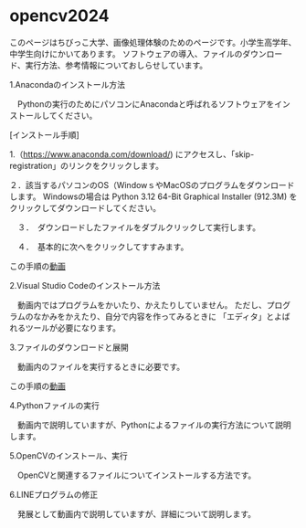 # opencv2024
このページはちびっこ大学、画像処理体験のためのページです。小学生高学年、中学生向けにかいてあります。
ソフトウェアの導入、ファイルのダウンロード、実行方法、参考情報についておしらせしています。

1.Anacondaのインストール方法

　Pythonの実行のためにパソコンにAnacondaと呼ばれるソフトウェアをインストールしてください。
 
 [インストール手順]
 
 1.（https://www.anaconda.com/download/) にアクセスし、「skip-registration」のリンクをクリックします。
 
 ２．該当するパソコンのOS（WindowｓやMacOSのプログラムをダウンロードします。
 Windowsの場合は
        Python 3.12
        64-Bit Graphical Installer (912.3M)
をクリックしてダウンロードしてください。

　３．　ダウンロードしたファイルをダブルクリックして実行します。
  
　４．　基本的に次へをクリックしてすすみます。

この手順の[動画](https://youtu.be/dzKZcIu0SBI)
 
2.Visual Studio Codeのインストール方法

　動画内ではプログラムをかいたり、かえたりしていません。
 ただし、プログラムのなかみをかえたり、自分で内容を作ってみるときに
 「エディタ」とよばれるツールが必要になります。

3.ファイルのダウンロードと展開

　動画内のファイルを実行するときに必要です。

この手順の[動画](https://youtu.be/vMu1b1R7T80)
 
4.Pythonファイルの実行

　動画内で説明していますが、Pythonによるファイルの実行方法について説明します。

5.OpenCVのインストール、実行

　OpenCVと関連するファイルについてインストールする方法です。

6.LINEプログラムの修正

　発展として動画内で説明していますが、詳細について説明します。
